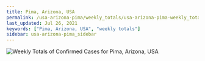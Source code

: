 ```yaml
---
title: Pima, Arizona, USA
permalink: /usa-arizona-pima/weekly_totals/usa-arizona-pima-weekly_totals.html
last_updated: Jul 26, 2021
keywords: ["Pima, Arizona, USA", "weekly totals"]
sidebar: usa-arizona-pima_sidebar
---
```


![Weekly Totals of Confirmed Cases for Pima, Arizona, USA](/covid_tracker/images/graphs/usa-arizona-pima-weekly_totals_graph.png)
